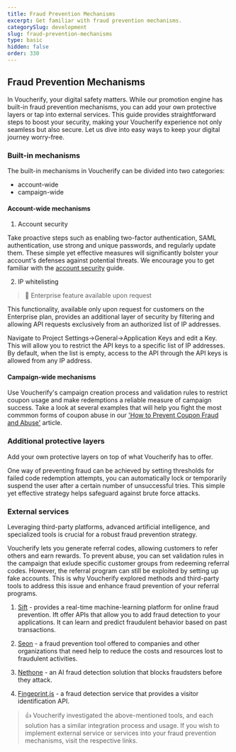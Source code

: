 ```yaml
---
title: Fraud Prevention Mechanisms
excerpt: Get familiar with fraud prevention mechanisms.
categorySlug: development
slug: fraud-prevention-mechanisms
type: basic
hidden: false
order: 330
---
```


## Fraud Prevention Mechanisms

In Voucherify, your digital safety matters. While our promotion engine has built-in fraud prevention mechanisms, you can add your own protective layers or tap into external services. This guide provides straightforward steps to boost your security, making your Voucherify experience not only seamless but also secure. Let us dive into easy ways to keep your digital journey worry-free.

### Built-in mechanisms

The built-in mechanisms in Voucherify can be divided into two categories:

- account-wide
- campaign-wide

#### Account-wide mechanisms

1. Account security 

Take proactive steps such as enabling two-factor authentication, SAML authentication, use strong and unique passwords, and regularly update them. These simple yet effective measures will significantly bolster your account's defenses against potential threats. We encourage you to get familiar with the [account security](https://support.voucherify.io/article/437-account-security) guide. 

2. IP whitelisting 

> 🚧
> Enterprise feature available upon request

This functionality, available only upon request for customers on the Enterprise plan, provides an additional layer of security by filtering and allowing API requests exclusively from an authorized list of IP addresses.

Navigate to Project Settings→General→Application Keys and edit a Key. This will allow you to restrict the API keys to a specific list of IP addresses. By default, when the list is empty, access to the API through the API keys is allowed from any IP address.

#### Campaign-wide mechanisms

Use Voucherify's campaign creation process and validation rules to restrict coupon usage and make redemptions a reliable measure of campaign success. Take a look at several examples that will help you fight the most commmon forms of coupon abuse in our ['How to Prevent Coupon Fraud and Abuse'](https://www.voucherify.io/blog/how-to-prevent-coupon-fraud-and-abuse) article.

### Additional protective layers

Add your own protective layers on top of what Voucherify has to offer.

One way of preventing fraud can be achieved by setting thresholds for failed code redemption attempts, you can automatically lock or temporarily suspend the user after a certain number of unsuccessful tries. This simple yet effective strategy helps safeguard against brute force attacks.

### External services

Leveraging third-party platforms, advanced artificial intelligence, and specialized tools is crucial for a robust fraud prevention strategy.

Voucherify lets you generate referral codes, allowing customers to refer others and earn rewards. To prevent abuse, you can set validation rules in the campaign that exlude specific customer groups from redeeming referral codes. However, the referral program can still be exploited by setting up fake accounts. This is why Voucherify explored methods and third-party tools to address this issue and enhance fraud prevention of your referral programs.


1. [Sift](https://www.sift.com) - provides a real-time machine-learning platform for online fraud prevention. Ift offer APIs that allow you to add fraud detection to your applications. It can learn and predict fraudulent behavior based on past transactions.

2. [Seon](https://www.seon.io) - a fraud prevention tool offered to companies and other organizations that need help to reduce the costs and resources lost to fraudulent activities.

3. [Nethone](https://www.nethone.com) - an AI fraud detection solution that blocks fraudsters before they attack.

4. [Fingeprint.js](https://demo.fingerprint.com) - a fraud detection service that provides a visitor identification API. 

>👍
> Voucherify investigated the above-mentioned tools, and each solution has a similar integration process and usage. If you wish to implement external service or services into your fraud prevention mechanisms, visit the respective links.
